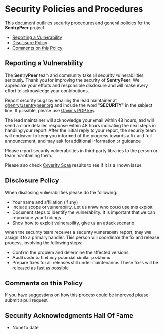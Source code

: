 # Security Policies and Procedures

This document outlines security procedures and general policies for the **SentryPeer** project.

* [Reporting a Vulnerability](#reporting-a-vulnerability)
* [Disclosure Policy](#disclosure-policy)
* [Comments on this Policy](#comments-on-this-policy)

## Reporting a Vulnerability

The **SentryPeer** team and community take all security vulnerabilities seriously. Thank you for improving the security
of **SentryPeer**. We appreciate your efforts and responsible disclosure and will make every effort to acknowledge your
contributions.

Report security bugs by emailing the lead maintainer at <ghenry@sentrypeer.org> and include the word "**SECURITY**" in
the subject line. If possible, please use [Gavin's PGP key](./ghenry_at_sentrypeer_org_pgp_key.txt).

The lead maintainer will acknowledge your email within 48 hours, and will send a more detailed response within 48 hours
indicating the next steps in handling your report. After the initial reply to your report, the security team will
endeavor to keep you informed of the progress towards a fix and full announcement, and may ask for additional
information or guidance.

Please report security vulnerabilities in third-party libraries to the person or team maintaining them.

Please also check [Coverity Scan](https://scan.coverity.com/projects/sentrypeer-sentrypeer) results to see if it is a
known issue.

## Disclosure Policy

When disclosing vulnerabilities please do the following:

* Your name and affiliation (if any)
* Include scope of vulnerability. Let us know who could use this exploit
* Document steps to identify the vulnerability. It is important that we can reproduce your findings
* Show how to exploit vulnerability, give us an attack scenario

When the security team receives a security vulnerability report, they will assign it to a primary handler. This person
will coordinate the fix and release process, involving the following steps:

* Confirm the problem and determine the affected versions
* Audit code to find any potential similar problems
* Prepare fixes for all releases still under maintenance. These fixes will be released as fast as possible

## Comments on this Policy

If you have suggestions on how this process could be improved please submit a pull request.

## Security Acknowledgments Hall Of Fame

* None to date
